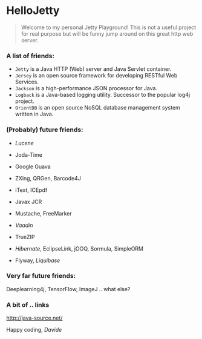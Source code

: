 # HelloJetty

> Welcome to my personal Jetty Playground!
> This is not a useful project for real purpose but will be funny jump around on this great http web server.

### A list of friends:

* `Jetty` is a Java HTTP (Web) server and Java Servlet container.
* `Jersey` is an open source framework for developing RESTful Web Services.
* `Jackson` is a high-performance JSON processor for Java.
* `Logback` is a Java-based logging utility. Successor to the popular log4j project.
* `OrientDB` is an open source NoSQL database management system written in Java.

### (Probably) future friends:
* *Lucene*
* Joda-Time
* Google Guava
* ZXing, QRGen, Barcode4J
* iText, ICEpdf
* Javax JCR
* Mustache, FreeMarker
* *Vaadin*
* TrueZIP

* *Hibernate*, EclipseLink, jOOQ, Sormula, SimpleORM
* Flyway, *Liquibase*

### Very far future friends:
Deeplearning4j, TensorFlow, ImageJ .. what else?

### A bit of .. links
http://java-source.net/

Happy coding,
*Davide*
